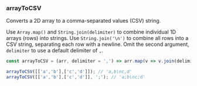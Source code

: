 ### arrayToCSV

Converts a 2D array to a comma-separated values (CSV) string.

Use `Array.map()` and `String.join(delimiter)` to combine individual 1D arrays (rows) into strings.
Use `String.join('\n')` to combine all rows into a CSV string, separating each row with a newline.
Omit the second argument, `delimiter` to use a default delimiter of `,`.

```js
const arrayToCSV = (arr, delimiter = ',') => arr.map(v => v.join(delimiter)).join('\n');
```

```js
arrayToCSV([['a','b'],['c','d']]); // 'a,b\nc,d'
arrayToCSV([['a','b'],['c','d']], ';'); // 'a;b\nc;d'
```
